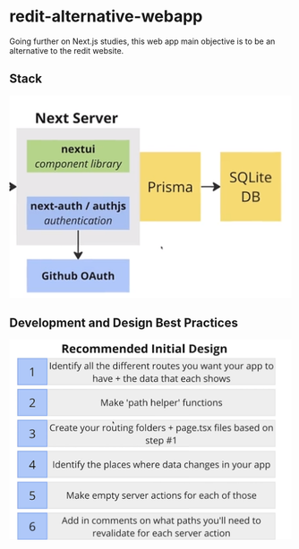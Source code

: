 # redit-alternative-webapp

Going further on Next.js studies, this web app main objective is to be an alternative to the redit website.

## Stack

![alt text](image.png)

## Development and Design Best Practices

![alt text](image-1.png)


